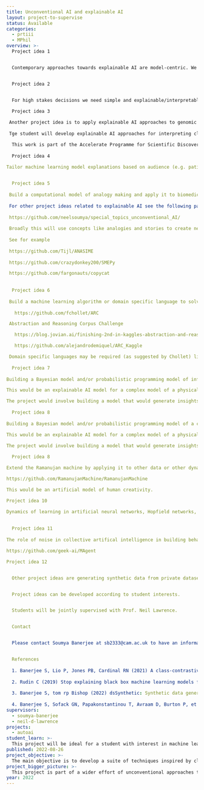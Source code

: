 ```yaml
---
title: Unconventional AI and explainable AI
layout: project-to-supervise
status: Available
categories:
  - prtiii
  - MPhil
overview: >-
  Project idea 1


  Contemporary approaches towards explainable AI are model-centric. We will use data-centric approaches to explain the complex interplay between data and models. This will build on published work [1]. This project will be ideal for a student with interest in machine learning and who has coding experience. 


  Project idea 2


  For high stakes decisions we need simple and explainable/interpretable models. This need is acute in the case of healthcare and social sciences like recidivism prediction [2]. In this project, we will build simple interpretable models that are surrogates for deep learning models. The student will look at publicly available data and synthetic data to generate surrogate models that are transparent and interpretable. The process of creating these surrogate interpretable models will be automated. This can also be partially based on published work [1]. The surrogate models can be decision trees (like CART) trained on the input and output of a deep learning model [1].   This can use R packages like party, rpart, partykit or other packages. This will lead to tools that automated the creation of surrogate interpretable models based on deep learning models in healthcare. 
  
  Project idea 3

 Another project idea is to apply explainable AI approaches to genomic data. This will be a machine learning and bioinformatics project.
 
 Tge student will develop explainable AI approaches for interpreting clusters in single-cell gene expression data.

  This work is part of the Accelerate Programme for Scientific Discovery which aims to democratize access to AI tools and apply AI to problems from diverse disciplines. The student will be part of a growing community of inter-disciplinary AI researchers at the University of Cambridge. 
  
  Project idea 4

Tailor machine learning model explanations based on audience (e.g. patients, clinicians, farmers, etc.). Generate natural language explanations from machine learning model and tailor these natural language expplnanations based on unique background of listener.

  
  Project idea 5
 
 Build a computational model of analogy making and apply it to biomedical and genomic data.
 
 For other project ideas related to explainable AI see the following page:
 
 https://github.com/neelsoumya/special_topics_unconventional_AI/
 
 Broadly this will use concepts like analogies and stories to create new explainable AI methods.
 
 See for example 
 
 https://github.com/Tijl/ANASIME
 
 https://github.com/crazydonkey200/SMEPy

 https://github.com/fargonauts/copycat
 
  
  Project idea 6
 
 Build a machine learning algorithm or domain specific language to solve the Abstraction and Reasoning Corpus Challenge
 
   https://github.com/fchollet/ARC

 Abstraction and Reasoning Corpus Challenge

   https://blog.jovian.ai/finishing-2nd-in-kaggles-abstraction-and-reasoning-challenge-24e59c07b50a

   https://github.com/alejandrodemiquel/ARC_Kaggle

 Domain specific languages may be required (as suggested by Chollet) like genetic algorithms and cellular automata
  
  Project idea 7
  
Building a Bayesian model and/or probabilistic programming model of infection dynamics (like a SIR model) or an intra-cellular regulatory network [5]. This would apply a probabilistic programming model to infection data from different sources.  

This would be an explainable AI model for a complex model of a physical system.

The project would involve building a model that would generate insights from these complex systems (an artificial model of human creativity).
  
  Project idea 8
  
Building a Bayesian model and/or probabilistic programming model of a complex systems model like infection dynamics (SIR model) or an intra-cellular regulatory network [5]. This would involve building a qualitative process model for a physical system.   

This would be an explainable AI model for a complex model of a physical system.

The project would involve building a model that would generate insights from these complex systems (an artificial model of human creativity).
  
  Project idea 8

Extend the Ramanujan machine by applying it to other data or other dynamical systems or using another machine learning approach.

https://github.com/RamanujanMachine/RamanujanMachine

This would be an artificial model of human creativity.

Project idea 10

Dynamics of learning in artificial neural networks, Hopfield networks, self organizing maps and neural gas.
 
  
  Project idea 11 
 
The role of noise in collective artifical intelligence in building behaviour (altruism, co-operation, competition) and structures (structures to capture prey). This will use the multi-agent platform MAgent

https://github.com/geek-ai/MAgent

Project idea 12


  Other project ideas are generating synthetic data from private datasets like data from electronic healthcare records data [3], other explanatory artificial intelligence (xAI) techniques, privacy preserving machine learning [4], documenting data and models, detecting concept drift, etc. 


  Project ideas can be developed according to student interests. 


  Students will be jointly supervised with Prof. Neil Lawrence.


  Contact


  Please contact Soumya Banerjee at sb2333@cam.ac.uk to have an informal chat. You can learn more about my work here: https://sites.google.com/site/neelsoumya 


  References 
  
  1. Banerjee S, Lio P, Jones PB, Cardinal RN (2021) A class-contrastive human-interpretable machine learning approach to predict mortality in severe mental illness. npj Schizophr 7: 1–13. 
  
  2. Rudin C (2019) Stop explaining black box machine learning models for high stakes decisions and use interpretable models instead. Nat Mach Intell 1: 206–215. 
  
  3. Banerjee S, tom rp Bishop (2022) dsSynthetic: Synthetic data generation for the DataSHIELD federated analysis system. BMC Res Notes 15: 230. 
  
  4. Banerjee S, Sofack GN, Papakonstantinou T, Avraam D, Burton P, et al. (2022) dsSurvival: Privacy preserving survival models for federated individual patient meta-analysis in DataSHIELD. BMC Res Notes 15: 197.
supervisors:
  - soumya-banerjee
  - neil-d-lawrence
projects:
  - autoai
student_learn: >-
  This project will be ideal for a student with interest in machine learning and who has coding experience. This work is part of the Accelerate Programme for Scientific Discovery which aims to democratize access to AI tools and apply AI to problems from diverse disciplines. The student will be part of a growing community of inter-disciplinary AI researchers at the University of Cambridge.
published: 2022-08-26
project_objective: >-
  The main objective is to develop a suite of techniques inspired by classical AI to inform explainable AI.
project_bigger_picture: >-
  This project is part of a wider effort of unconventional approaches to AI. 
year: 2022
---
```


